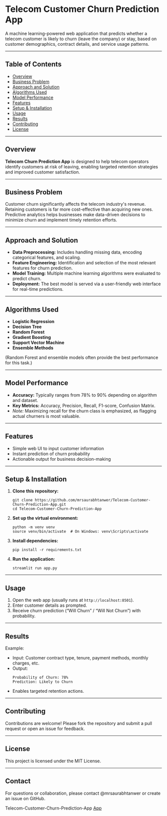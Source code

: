 # Telecom Customer Churn Prediction App

A machine learning-powered web application that predicts whether a telecom customer is likely to churn (leave the company) or stay, based on customer demographics, contract details, and service usage patterns.

---

## Table of Contents

- [Overview](#overview)
- [Business Problem](#business-problem)
- [Approach and Solution](#approach-and-solution)
- [Algorithms Used](#algorithms-used)
- [Model Performance](#model-performance)
- [Features](#features)
- [Setup & Installation](#setup--installation)
- [Usage](#usage)
- [Results](#results)
- [Contributing](#contributing)
- [License](#license)

---

## Overview

**Telecom Churn Prediction App** is designed to help telecom operators identify customers at risk of leaving, enabling targeted retention strategies and improved customer satisfaction.

---

## Business Problem

Customer churn significantly affects the telecom industry's revenue. Retaining customers is far more cost-effective than acquiring new ones. Predictive analytics helps businesses make data-driven decisions to minimize churn and implement timely retention efforts.

---

## Approach and Solution

- **Data Preprocessing:** Includes handling missing data, encoding categorical features, and scaling.
- **Feature Engineering:** Identification and selection of the most relevant features for churn prediction.
- **Model Training:** Multiple machine learning algorithms were evaluated to predict churn.
- **Deployment:** The best model is served via a user-friendly web interface for real-time predictions.

---

## Algorithms Used

- **Logistic Regression**
- **Decision Tree**
- **Random Forest**
- **Gradient Boosting**
- **Support Vector Machine**
- **Ensemble Methods**

(Random Forest and ensemble models often provide the best performance for this task.)

---

## Model Performance

- **Accuracy:** Typically ranges from 78% to 90% depending on algorithm and dataset.
- **Key Metrics:** Accuracy, Precision, Recall, F1-score, Confusion Matrix.
- *Note:* Maximizing recall for the churn class is emphasized, as flagging actual churners is most valuable.

---

## Features

- Simple web UI to input customer information
- Instant prediction of churn probability
- Actionable output for business decision-making

---

## Setup & Installation

1. **Clone this repository:**
    ```
    git clone https://github.com/mrsaurabhtanwer/Telecom-Customer-Churn-Prediction-App.git
    cd Telecom-Customer-Churn-Prediction-App
    ```

2. **Set up the virtual environment:**
    ```
    python -m venv venv
    source venv/bin/activate  # On Windows: venv\Scripts\activate
    ```

3. **Install dependencies:**
    ```
    pip install -r requirements.txt
    ```

4. **Run the application:**
    ```
    streamlit run app.py
    ```

---

## Usage

1. Open the web app (usually runs at `http://localhost:8501`).
2. Enter customer details as prompted.
3. Receive churn prediction (“Will Churn” / “Will Not Churn”) with probability.

---

## Results

Example:

- Input: Customer contract type, tenure, payment methods, monthly charges, etc.
- Output:  
    ```
    Probability of Churn: 78%
    Prediction: Likely to Churn
    ```
- Enables targeted retention actions.

---

## Contributing

Contributions are welcome! Please fork the repository and submit a pull request or open an issue for feedback.

---

## License

This project is licensed under the MIT License.

---

## Contact

For questions or collaboration, please contact @mrsaurabhtanwer or create an issue on GitHub.

Telecom-Customer-Churn-Prediction-App
[App](https://telecom-customer-churn-prediction-app-mrsaurabhtanwer.streamlit.app/)
